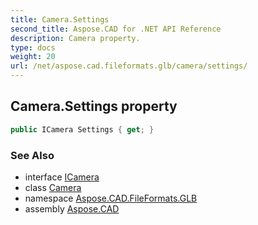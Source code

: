 ```yaml
---
title: Camera.Settings
second_title: Aspose.CAD for .NET API Reference
description: Camera property. 
type: docs
weight: 20
url: /net/aspose.cad.fileformats.glb/camera/settings/
---
```

## Camera.Settings property

```csharp
public ICamera Settings { get; }
```

### See Also

* interface [ICamera](../../icamera/)
* class [Camera](../)
* namespace [Aspose.CAD.FileFormats.GLB](../../camera/)
* assembly [Aspose.CAD](../../../)



